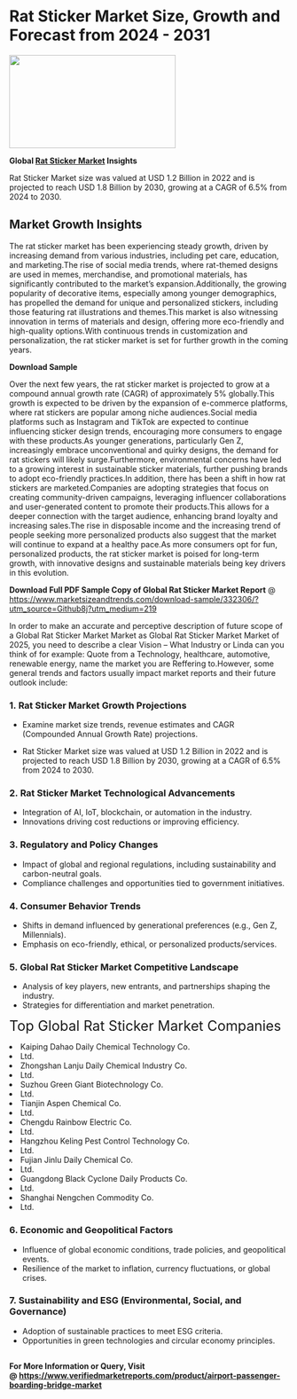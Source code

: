 <H1>Rat Sticker Market Size, Growth and Forecast from 2024 - 2031</H1><img class="aligncenter size-medium wp-image-584254" src="https://thirdeyenews.in/wp-content/uploads/2024/09/Global-Market-Research-300x168.jpeg" alt="" width="300" height="168" /><p><strong>Global&nbsp;<a href="https://www.marketsizeandtrends.com/download-sample/332306/?utm_source=Github8j?utm_medium=219">Rat Sticker Market</a> Insights</strong></p><p>Rat Sticker Market size was valued at USD 1.2 Billion in 2022 and is projected to reach USD 1.8 Billion by 2030, growing at a CAGR of 6.5% from 2024 to 2030.</p><p><h2>Market Growth Insights</h2> <p>The rat sticker market has been experiencing steady growth, driven by increasing demand from various industries, including pet care, education, and marketing.The rise of social media trends, where rat-themed designs are used in memes, merchandise, and promotional materials, has significantly contributed to the market’s expansion.Additionally, the growing popularity of decorative items, especially among younger demographics, has propelled the demand for unique and personalized stickers, including those featuring rat illustrations and themes.This market is also witnessing innovation in terms of materials and design, offering more eco-friendly and high-quality options.With continuous trends in customization and personalization, the rat sticker market is set for further growth in the coming years.</p> <p><strong>Download Sample</strong></p> <p>Over the next few years, the rat sticker market is projected to grow at a compound annual growth rate (CAGR) of approximately 5% globally.This growth is expected to be driven by the expansion of e-commerce platforms, where rat stickers are popular among niche audiences.Social media platforms such as Instagram and TikTok are expected to continue influencing sticker design trends, encouraging more consumers to engage with these products.As younger generations, particularly Gen Z, increasingly embrace unconventional and quirky designs, the demand for rat stickers will likely surge.Furthermore, environmental concerns have led to a growing interest in sustainable sticker materials, further pushing brands to adopt eco-friendly practices.In addition, there has been a shift in how rat stickers are marketed.Companies are adopting strategies that focus on creating community-driven campaigns, leveraging influencer collaborations and user-generated content to promote their products.This allows for a deeper connection with the target audience, enhancing brand loyalty and increasing sales.The rise in disposable income and the increasing trend of people seeking more personalized products also suggest that the market will continue to expand at a healthy pace.As more consumers opt for fun, personalized products, the rat sticker market is poised for long-term growth, with innovative designs and sustainable materials being key drivers in this evolution.<p><span class=""><strong>Download Full PDF Sample Copy of Global Rat Sticker Market Report</strong> @ <a href="https://www.marketsizeandtrends.com/download-sample/332306/?utm_source=Github8j?utm_medium=219" target="_blank">https://www.marketsizeandtrends.com/download-sample/332306/?utm_source=Github8j?utm_medium=219</a></span></p><p>In order to make an accurate and perceptive description of future scope of a Global&nbsp;Rat Sticker Market Market as Global&nbsp;Rat Sticker Market Market of 2025, you need to describe a clear Vision &ndash; What Industry or Linda can you think of for example: Quote from a Technology, healthcare, automotive, renewable energy, name the market you are Reffering to.However, some general trends and factors usually impact market reports and their future outlook include:</p><h3>1.&nbsp;<strong>Rat Sticker Market Growth Projections</strong></h3><ul><li>Examine market size trends, revenue estimates and CAGR (Compounded Annual Growth Rate) projections.</li><li><p>Rat Sticker Market size was valued at USD 1.2 Billion in 2022 and is projected to reach USD 1.8 Billion by 2030, growing at a CAGR of 6.5% from 2024 to 2030.</p></li></ul><h3>2.&nbsp;<strong>Rat Sticker Market Technological Advancements</strong></h3><ul><li>Integration of AI, IoT, blockchain, or automation in the industry.</li><li>Innovations driving cost reductions or improving efficiency.</li></ul><h3>3.&nbsp;<strong>Regulatory and Policy Changes</strong></h3><ul><li>Impact of global and regional regulations, including sustainability and carbon-neutral goals.</li><li>Compliance challenges and opportunities tied to government initiatives.</li></ul><h3>4.&nbsp;<strong>Consumer Behavior Trends</strong></h3><ul><li>Shifts in demand influenced by generational preferences (e.g., Gen Z, Millennials).</li><li>Emphasis on eco-friendly, ethical, or personalized products/services.</li></ul><h3>5.&nbsp;<strong>Global Rat Sticker Market Competitive Landscape</strong></h3><ul><li>Analysis of key players, new entrants, and partnerships shaping the industry.</li><li>Strategies for differentiation and market penetration.</li></ul><p data-pm-slice="1 1 []"><span style="color: inherit; font-family: inherit; font-size: 25px;">Top Global Rat Sticker Market Companies</span></p><div class="" data-test-id=""><p><li>Kaiping Dahao Daily Chemical Technology Co.</li><li> Ltd.</li><li> Zhongshan Lanju Daily Chemical Industry Co.</li><li> Ltd.</li><li> Suzhou Green Giant Biotechnology Co.</li><li> Ltd.</li><li> Tianjin Aspen Chemical Co.</li><li> Ltd.</li><li> Chengdu Rainbow Electric Co.</li><li> Ltd.</li><li> Hangzhou Keling Pest Control Technology Co.</li><li> Ltd.</li><li> Fujian Jinlu Daily Chemical Co.</li><li> Ltd.</li><li> Guangdong Black Cyclone Daily Products Co.</li><li> Ltd.</li><li> Shanghai Nengchen Commodity Co.</li><li> Ltd.</li></p></div><h3>6.&nbsp;<strong>Economic and Geopolitical Factors</strong></h3><ul><li>Influence of global economic conditions, trade policies, and geopolitical events.</li><li>Resilience of the market to inflation, currency fluctuations, or global crises.</li></ul><h3>7.&nbsp;<strong>Sustainability and ESG (Environmental, Social, and Governance)</strong></h3><ul><li>Adoption of sustainable practices to meet ESG criteria.</li><li>Opportunities in green technologies and circular economy principles.</li></ul><h2><strong style="font-size: 14px;">For More Information or Query, Visit @&nbsp;</strong><a style="background-color: #ffffff; font-size: 14px;" href="https://www.marketsizeandtrends.com/report/rat-sticker-market/" target="_blank">https://www.verifiedmarketreports.com/product/airport-passenger-boarding-bridge-market</a></h2>